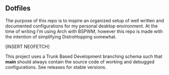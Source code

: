 Dotfiles
---

The purpose of this repo is to inspire an organized setup of well written and documented configurations for my personal desktop environment.
At the time of writing I'm using Arch with BSPWM, however this repo is made with the intention of simplifying DistroHopping somewhat.

[INSERT NEOFETCH]

This project uses a Trunk Based Development branching schema such that **main** should always contain the source code of working and debugged configurations.
See releases for stable versions.
